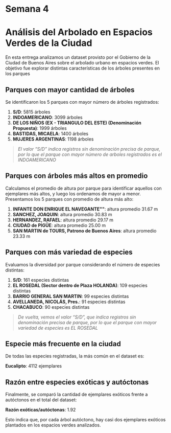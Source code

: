 # Semana 4

# Análisis del Arbolado en Espacios Verdes de la Ciudad

En esta entrega analizamos un dataset provisto por el Gobierno de la Ciudad de Buenos Aires sobre el arbolado urbano en espacios verdes. El objetivo fue explorar distintas características de los árboles presentes en los parques

## Parques con mayor cantidad de árboles

Se identificaron los 5 parques con mayor número de árboles registrados:


1. **S/D**: 5815 árboles  
2. **INDOAMERICANO**: 3099 árboles  
3. **DE LOS NIÑOS (EX - TRIANGULO DEL ESTE) (Denominación Propuesta)**: 1999 árboles  
4. **BASTIDAS, MICAELA**: 1400 árboles  
5. **MUJERES ARGENTINAS**: 1198 árboles

>  *El valor “S/D” indica registros sin denominación precisa de parque, por lo que el parque con mayor número de arboles registrados es el INDOAMERICANO*

## Parques con árboles más altos en promedio

Calculamos el promedio de altura por parque para identificar aquellos con ejemplares más altos, y luego los ordenamos de mayor a menor. Presentamos los 5 parques con promedio de altura más alto:

1. **INFANTE DON ENRIQUE EL NAVEGANTE""**: altura promedio 31.67 m  
2. **SANCHEZ, JOAQUIN**: altura promedio 30.83 m  
3. **HERNANDEZ, RAFAEL**: altura promedio 29.17 m  
4. **CIUDAD de PIGÜE**: altura promedio 25.00 m  
5. **SAN MARTIN de TOURS, Patrono de Buenos Aires**: altura promedio 23.33 m  

## Parques con más variedad de especies

Evaluamos la diversidad por parque considerando el número de especies distintas:

1. **S/D**: 161 especies distintas  
2. **EL ROSEDAL (Sector dentro de Plaza HOLANDA)**: 109 especies distintas  
3. **BARRIO GENERAL SAN MARTIN**: 99 especies distintas  
4. **AVELLANEDA, NICOLÁS, Pres.**: 91 especies distintas  
5. **CHACABUCO**: 90 especies distintas

>  *De vuelta, vemos el valor “S/D”, que indica registros sin denominación precisa de parque, por lo que el parque con mayor variedad de especies es EL ROSEDAL*

## Especie más frecuente en la ciudad

De todas las especies registradas, la más común en el dataset es:

**Eucalipto**: 4112 ejemplares

## Razón entre especies exóticas y autóctonas

Finalmente, se comparó la cantidad de ejemplares exóticos frente a autóctonos en el total del dataset:

**Razón exóticas/autóctonas**: 1.92

Esto indica que, por cada árbol autóctono, hay casi dos ejemplares exóticos plantados en los espacios verdes analizados.

